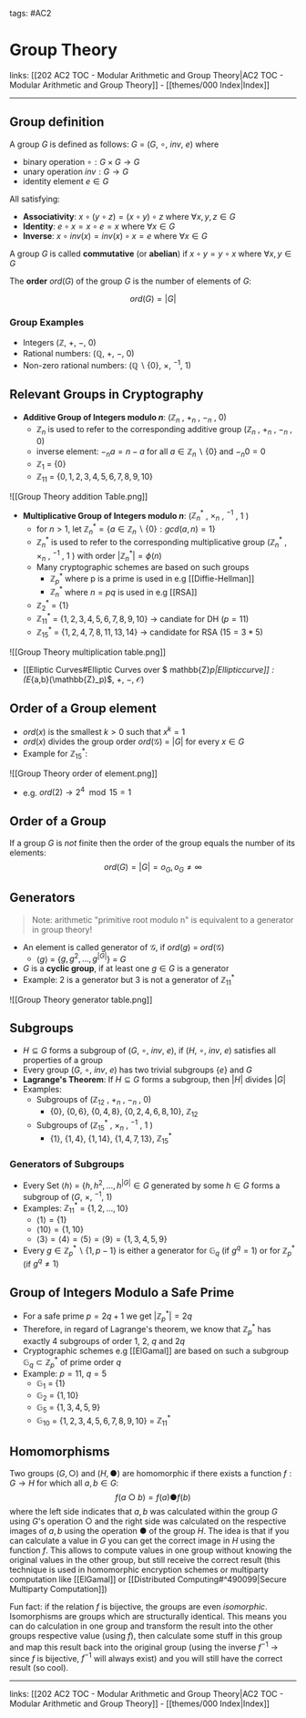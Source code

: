 tags: #AC2

# Group Theory

links: [[202 AC2 TOC - Modular Arithmetic and Group Theory|AC2 TOC - Modular Arithmetic and Group Theory]] - [[themes/000 Index|Index]]

---

## Group definition

A group $G$ is defined as follows: $G$ = ($G$, $\circ$, $inv$, $e$) where

- binary operation $\circ : G \times G \rightarrow G$
- unary operation $inv : G \rightarrow G$ 
- identity element $e \in G$

All satisfying:

- **Associativity**: $x \circ (y\circ z) = (x\circ y) \circ z$ where $\forall x,y,z \in G$
- **Identity**: $e \circ x = x \circ e = x$ where $\forall x \in G$
- **Inverse**: $x\circ inv(x) = inv(x) \circ x = e$ where $\forall x \in G$

A group $G$ is called **commutative** (or **abelian**) if $x\circ y = y \circ x$ where $\forall x,y \in G$

The **order** $ord(G)$ of the group $G$ is the number of elements of $G$:

$$ord(G) = |G| $$

### Group Examples

- Integers ($\mathbb{Z}$, $+$, $-$, $0$)
- Rational numbers: ($\mathbb{Q}$, $+$, $-$, 0)
- Non-zero rational numbers: ($\mathbb{Q} \backslash \{ 0 \}$, $\times$, $^{-1}$, $1$)

## Relevant Groups in Cryptography

- **Additive Group of Integers modulo $n$**: ($\mathbb{Z}_n$ , $+_n$ , $-_n$ , $0$)
	- $\mathbb{Z}_n$ is used to refer to the corresponding additive group ($\mathbb{Z}_n$ , $+_n$ , $-_n$ , $0$)
	- inverse element: $-_n a = n - a$ for all $a \in \mathbb{Z}_n \backslash \{0\}$ and $-_n 0 = 0$
	- $\mathbb{Z}_1$ = {$0$}
	- $\mathbb{Z}_{11}$ = {$0, 1, 2, 3, 4, 5, 6, 7, 8, 9, 10$}

![[Group Theory addition Table.png]]

- **Multiplicative Group of Integers modulo $n$**: ($\mathbb{Z}^*_n$ , $\times _n$ , $^{-1}$ , $1$ )
	- for $n \gt 1$, let $\mathbb{Z}_n^* = \{a \in \mathbb{Z}_n \backslash \{0\} : gcd(a,n) = 1\}$
	- $\mathbb{Z}^*_n$ is used to refer to the corresponding multiplicative group ($\mathbb{Z}^*_n$ , $\times _n$ , $^{-1}$ , $1$ ) with order $|\mathbb{Z}_n^*| = \phi (n)$
	- Many cryptographic schemes are based on such groups
		- $\mathbb{Z}^*_p$ where p is a prime is used in e.g [[Diffie-Hellman]]
		- $\mathbb{Z}^*_n$ where $n=pq$ is used in e.g [[RSA]]
	- $\mathbb{Z}^*_2$ = {$1$}
	- $\mathbb{Z}^*_{11}$ = {$1, 2, 3, 4, 5, 6, 7, 8, 9, 10$} $\rightarrow$ candiate for DH ($p=11$)
	- $\mathbb{Z}^*_{15}$ = {$1, 2, 4, 7, 8, 11, 13, 14$} $\rightarrow$ candidate for RSA ($15 = 3 * 5$)

![[Group Theory multiplication table.png]]

- [[Elliptic Curves#Elliptic Curves over $ mathbb{Z}_p$|Elliptic curve]]: ($E_{a,b}(\mathbb{Z}_p)$, $+$, $-$, $\mathcal{O}$)

## Order of a Group element

- $ord(x)$ is the smallest $k>0$ such that $x^k=1$
- $ord(x)$ divides the group order $ord(\mathcal{G}$) = |$G$| for every $x \in G$
- Example for $\mathbb{Z}^*_{15}$:

![[Group Theory order of element.png]]

- e.g. $ord(2) \rightarrow 2^4 \mod 15 = 1$

## Order of a Group

If a group $G$ is *not* finite then the order of the group equals the number of its elements: $$ord(G) = |G| = o_G, o_G \neq \infty$$
## Generators

> Note: arithmetic "primitive root modulo n" is equivalent to a generator in group theory!

- An element is called generator of $\mathcal{G}$, if $ord(g)$ = $ord(\mathcal{G}$)
	- $\langle g \rangle$ = {$g,g^2,...,g^{|G|}$} = $G$
- $G$ is a **cyclic group**, if at least one $g \in G$ is a generator
- Example: $2$ is a generator but $3$ is not a generator of $\mathbb{Z}^*_{11}$

![[Group Theory generator table.png]]

## Subgroups

- $H\subseteq G$ forms a subgroup of ($G$, $\circ$, $inv$, $e$), if ($H$, $\circ$, $inv$, $e$) satisfies all properties of a group
- Every group ($G$, $\circ$, $inv$, $e$) has two trivial subgroups {$e$} and $G$
- **Lagrange's Theorem**: If  $H\subseteq G$ forms a subgroup, then $|H|$ divides $|G|$
- Examples:
	- Subgroups of ($\mathbb{Z}_{12}$ , $+_n$ , $-_n$ , 0)
		- {$0$}, {$0, 6$}, {$0, 4, 8$}, {$0, 2, 4, 6, 8, 10$}, $\mathbb{Z}_{12}$
	- Subgroups of ($\mathbb{Z}^*_{15}$ , $\times _n$ , $^{-1}$ , 1 )
		- {$1$}, {$1, 4$}, {$1, 14$}, {$1, 4, 7, 13$}, $\mathbb{Z}^*_{15}$

### Generators of Subgroups

- Every Set $\langle h \rangle$ = {$h,h^2,...,h^{|G|}\in G$ generated by some $h \in G$ forms a subgroup of ($G$, $\times$, $^{-1}$, $1$)
- Examples: $\mathbb{Z}_{11}^*$ = {$1, 2, ... , 10$}
	- $\langle 1 \rangle = \{ 1 \}$
	- $\langle 10 \rangle = \{ 1, 10 \}$
	- $\langle 3 \rangle = \langle 4 \rangle = \langle 5 \rangle = \langle 9 \rangle = \{ 1,3,4,5,9 \}$
- Every  $g \in \mathbb{Z}_p^* \backslash \{ 1, p-1 \}$ is either a generator for $\mathbb{G}_q$ (if $g^q = 1$) or for $\mathbb{Z}_p^*$ (if $g^q \neq 1$)

## Group of Integers Modulo a Safe Prime

- For a safe prime $p = 2q+1$ we get $|\mathbb{Z}^*_{p}| = 2q$
- Therefore, in regard of Lagrange's theorem, we know that $\mathbb{Z}^*_{p}$ has exactly $4$ subgroups of order $1$, $2$, $q$ and $2q$
- Cryptographic schemes e.g [[ElGamal]] are based on such a subgroup $\mathbb{G}_q \subset \mathbb{Z}^*_{p}$ of prime order $q$
- Example: $p=11$, $q=5$
	- $\mathbb{G}_{1}$ = {$1$}
	- $\mathbb{G}_{2}$ = {$1, 10$}
	- $\mathbb{G}_{5}$ = {$1, 3, 4, 5, 9$}
	- $\mathbb{G}_{10}$ = {$1, 2, 3, 4, 5, 6, 7, 8, 9, 10$} = $\mathbb{Z}^*_{11}$

## Homomorphisms

Two groups $(G, ○)$ and $(H, ●)$ are homomorphic if there exists a function $f: G \rightarrow H$ for which all $a, b \in G$: $$f(a \ ○ \ b) = f(a) ● f(b) $$ where the left side indicates that $a,b$ was calculated within the group $G$ using $G$'s operation $○$ and the right side was calculated on the respective images of $a,b$ using the operation $●$ of the group $H$. The idea is that if you can calculate a value in $G$ you can get the correct image in $H$ using the function $f$. This allows to compute values in one group without knowing the original values in the other group, but still receive the correct result (this technique is used in homomorphic encryption schemes or multiparty computation like [[ElGamal]] or [[Distributed Computing#^490099|Secure Multiparty Computation]])

Fun fact: if the relation $f$ is bijective, the groups are even *isomorphic*. Isomorphisms are groups which are structurally identical. This means you can do calculation in one group and transform the result into the other groups respective value (using $f$), then calculate some stuff in this group and map this result back into the original group (using the inverse $f^{-1}$ -> since $f$ is bijective, $f^{-1}$ will always exist) and you will still have the correct result (so cool).

---
links: [[202 AC2 TOC - Modular Arithmetic and Group Theory|AC2 TOC - Modular Arithmetic and Group Theory]] - [[themes/000 Index|Index]]